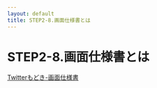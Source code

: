 ```yaml
---
layout: default
title: STEP2-8.画面仕様書とは
---
```

# STEP2-8.画面仕様書とは

[Twitterもどき-画面仕様書](../docs/ui.xls)